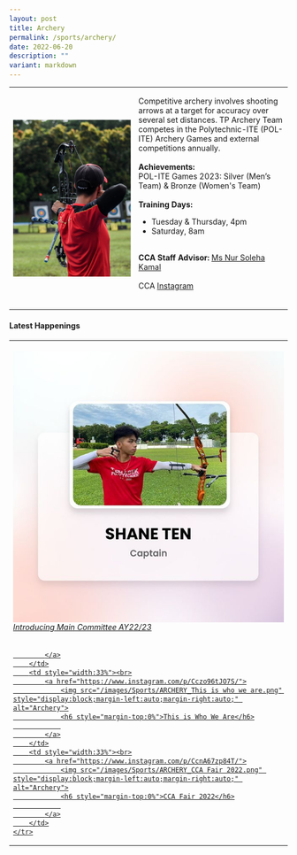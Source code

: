 ```yaml
---
layout: post
title: Archery
permalink: /sports/archery/
date: 2022-06-20
description: ""
variant: markdown
---
```

<table>
    <tbody><tr>
        <td style="width:45%"><img src="/images/Sports/ARCHERY.png" style="display:block;margin-left:auto;margin-right:auto;" alt="Archery"></td>
        <td>
            <p>
                Competitive archery involves shooting arrows at a target for accuracy over several set distances. TP Archery Team competes in the Polytechnic-ITE (POL-ITE) Archery Games and external competitions annually.<br>
                <br>
                <b>Achievements:</b><br>
                POL-ITE Games 2023: Silver (Men’s Team) &amp; Bronze (Women's Team)<br>
                <br>
                <b>Training Days:</b><br>
                </p><ul>
                    <li>Tuesday &amp; Thursday, 4pm</li>
					<li>Saturday, 8am</li>
                </ul>
               <br>
                <b>CCA Staff Advisor:</b> <a href="mailto:Nur_Soleha_KAMAL@tp.edu.sg">Ms Nur Soleha Kamal</a><br>
                <br>
                CCA <a href="https://www.instagram.com/temasekpoly_basketball/">Instagram</a><br>
                <br>
            <p></p>
        </td>
    </tr>
</tbody></table>

#### Latest Happenings

<table>
    <tbody><tr>
        <td style="width:33%"><br>
            <a href="https://www.instagram.com/p/CdNmAGYP2pP/">
                <img src="/images/Sports/ARCHERY_Introducing Main Committee AY22-23.png" style="display:block;margin-left:auto;margin-right:auto;" alt="Archery">
                <h6 style="margin-top:0%">Introducing Main Committee AY22/23</h6>
                
            </a>
        </td>
        <td style="width:33%"><br>
            <a href="https://www.instagram.com/p/Cczo96tJO7S/">
                <img src="/images/Sports/ARCHERY_This is who we are.png" style="display:block;margin-left:auto;margin-right:auto;" alt="Archery">
                <h6 style="margin-top:0%">This is Who We Are</h6>
                
            </a>
        </td>
        <td style="width:33%"><br>
            <a href="https://www.instagram.com/p/CcnA67zp84T/">
                <img src="/images/Sports/ARCHERY_CCA Fair 2022.png" style="display:block;margin-left:auto;margin-right:auto;" alt="Archery">
                <h6 style="margin-top:0%">CCA Fair 2022</h6>
                
            </a>
        </td>
    </tr>
</tbody></table>